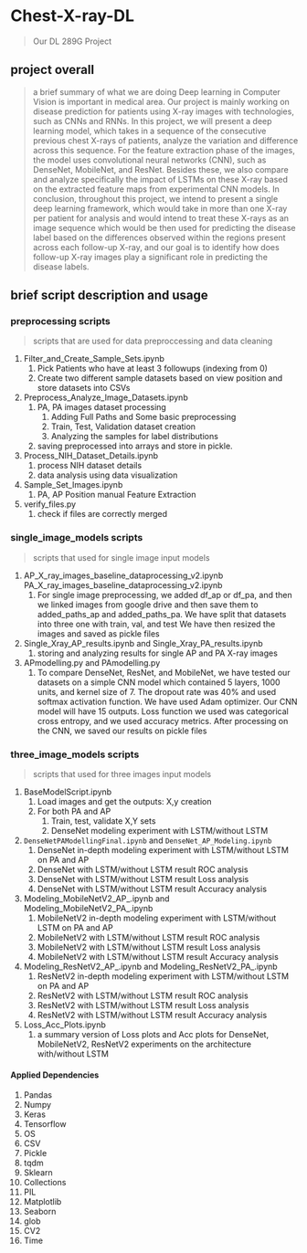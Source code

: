 # Chest-X-ray-DL
> Our DL 289G Project


## project overall
> a brief summary of what we are doing
Deep learning in Computer Vision is important in medical area. Our project is mainly working on disease prediction for patients using X-ray images with technologies, such as CNNs and RNNs. In this project, we will present a deep learning model, which takes in a sequence of the consecutive previous chest X-rays of patients, analyze the variation and difference across this sequence. For the feature extraction phase of the images, the model uses convolutional neural networks (CNN), such as DenseNet, MobileNet, and ResNet. Besides these, we also compare and analyze specifically the impact of LSTMs on these X-ray based on the extracted feature maps from experimental CNN models. In conclusion, throughout this project, we intend to present a single deep learning framework, which would take in more than one X-ray per patient for analysis and would intend to treat these X-rays as an image sequence which would be then used for predicting the disease label based on the differences observed within the regions present across each follow-up X-ray, and our goal is to identify how does follow-up X-ray images play a significant role in predicting the disease labels. 

## brief script description and usage

### preprocessing scripts
> scripts that are used for data preproccessing and data cleaning
1. Filter_and_Create_Sample_Sets.ipynb
    1. Pick Patients who have at least 3 followups (indexing from 0)
    1. Create two different sample datasets based on view position and store datasets into CSVs
1. Preprocess_Analyze_Image_Datasets.ipynb
    1. PA, PA images dataset processing
        1. Adding Full Paths and Some basic preprocessing
        1. Train, Test, Validation dataset creation
        1. Analyzing the samples for label distributions
    1. saving preprocessed into arrays and store in pickle.
1. Process_NIH_Dataset_Details.ipynb
    1. process NIH dataset details
    1. data analysis using data visualization 
1. Sample_Set_Images.ipynb
    1. PA, AP Position manual Feature Extraction
1. verify_files.py
    1. check if files are correctly merged

### single_image_models scripts
> scripts that used for single image input models 
1. AP_X_ray_images_baseline_dataprocessing_v2.ipynb PA_X_ray_images_baseline_dataprocessing_v2.ipynb
    1. For single image preprocessing, we added df_ap or df_pa, and then we linked images from google drive and then save them to added_paths_ap and added_paths_pa. We have split that datasets into three one with train, val, and test
We have then resized the images and saved as pickle files
1. Single_Xray_AP_results.ipynb and Single_Xray_PA_results.ipynb
    1. storing and analyzing results for single AP and PA X-ray images
1. APmodelling.py and PAmodelling.py
    1. To compare DenseNet, ResNet, and MobileNet, we have tested our datasets on a simple CNN model which contained 5 layers, 1000 units, and kernel size of 7. The dropout rate was 40% and used softmax activation function. We have used Adam optimizer. Our CNN model will have 15 outputs. Loss function we used was categorical cross entropy, and we used accuracy metrics. After processing on the CNN, we saved our results on pickle files

### three_image_models scripts
> scripts that used for three images input models
1. BaseModelScript.ipynb
    1. Load images and get the outputs: X,y creation
    1. For both PA and AP
        1. Train, test, validate X,Y sets
        1. DenseNet modeling experiment with LSTM/without LSTM
1. `DenseNetPAModellingFinal.ipynb` and `DenseNet_AP_Modeling.ipynb`
    1. DenseNet in-depth modeling experiment with LSTM/without LSTM on PA and AP
    1. DenseNet with LSTM/without LSTM result ROC analysis
    1. DenseNet with LSTM/without LSTM result Loss analysis
    1. DenseNet with LSTM/without LSTM result Accuracy analysis
1. Modeling_MobileNetV2_AP_.ipynb and Modeling_MobileNetV2_PA_.ipynb
    1. MobileNetV2 in-depth modeling experiment with LSTM/without LSTM on PA and AP
    1. MobileNetV2 with LSTM/without LSTM result ROC analysis
    1. MobileNetV2 with LSTM/without LSTM result Loss analysis
    1. MobileNetV2 with LSTM/without LSTM result Accuracy analysis
1. Modeling_ResNetV2_AP_.ipynb and Modeling_ResNetV2_PA_.ipynb
    1. ResNetV2 in-depth modeling experiment with LSTM/without LSTM on PA and AP
    1. ResNetV2 with LSTM/without LSTM result ROC analysis
    1. ResNetV2 with LSTM/without LSTM result Loss analysis
    1. ResNetV2 with LSTM/without LSTM result Accuracy analysis
1. Loss_Acc_Plots.ipynb
    1. a summary version of Loss plots and Acc plots for DenseNet, MobileNetV2, ResNetV2 experiments on the architecture with/without LSTM

#### Applied Dependencies
1. Pandas
1. Numpy
1. Keras
1. Tensorflow
1. OS
1. CSV
1. Pickle
1. tqdm
1. Sklearn
1. Collections
1. PIL
1. Matplotlib
1. Seaborn
1. glob
1. CV2
1. Time

